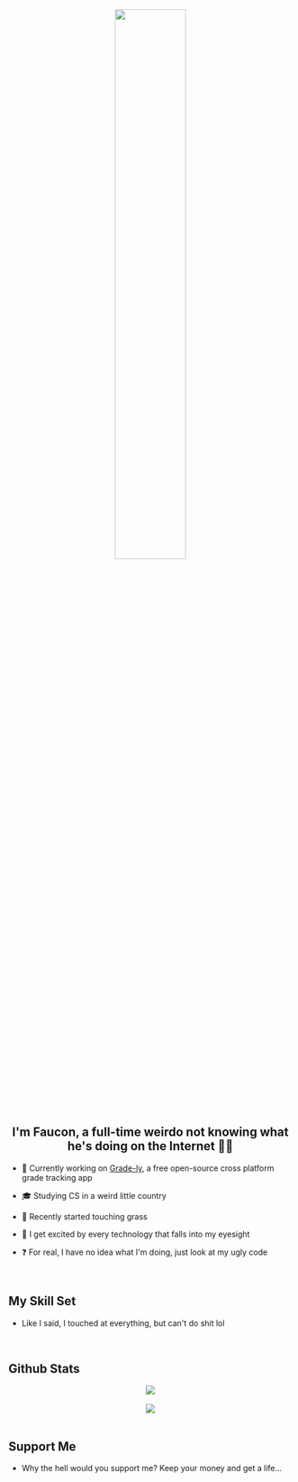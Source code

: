 <div align="center">
<img src="https://rishavanand.github.io/static/images/greetings.gif" align="center" style="width: 50%" />
</div>    

## <div align="center">I'm Faucon, a full-time weirdo not knowing what he's doing on the Internet 🤷‍♂️</div>  
  

- 🔭 Currently working on [Grade-ly](https://github.com/NightDreamGames/Grade.ly), a free open-source cross platform grade tracking app  
  

- 🎓 Studying CS in a weird little country  
  

- 🌱 Recently started touching grass


- 🤔 I get excited by every technology that falls into my eyesight  
  

- ❓ For real, I have no idea what I'm doing, just look at my ugly code  
  

<br/>  


## My Skill Set  
- Like I said, I touched at everything, but can't do shit lol  
  

<br/>  


## Github Stats  
<div align="center"><img src="https://github-readme-stats.vercel.app/api?username=FauconSpartiate&show_icons=true&count_private=true&hide_border=true" align="center" /></div>  

<br/>  

<div align="center"><img src="https://spotify-github-profile.vercel.app/api/view?uid=ljhehfpnh9q4q47mc872sqsjx&cover_image=false&theme=default&show_offline=false&bar_color=53b14f&bar_color_cover=true" /></div>  

<br/>  

## Support Me  
- Why the hell would you support me? Keep your money and get a life...  

<br />
